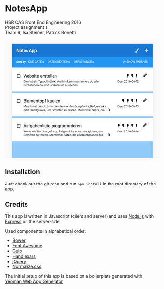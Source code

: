 # NotesApp
HSR CAS Front End Engineering 2016  
Project assignment 1  
Team 9, Isa Steiner, Patrick Bonetti  


![screenshot of the app](screenshot.png "screenshot of the app")


## Installation
Just check out the git repo and run `npm install` in the root directory of the app.


## Credits
This app is written in Javascript (client and server) and uses [Node.js](https://nodejs.org/) with
[Express](http://expressjs.com) on the server-side. 

Used components in alphabetical order:
- [Bower](https://bower.io)
- [Font Awesome](http://fontawesome.io)
- [Gulp](http://gulpjs.com) 
- [Handlebars](http://handlebarsjs.com)
- [jQuery](https://jquery.com)
- [Normalize.css](https://necolas.github.io/normalize.css/)

The initial setup of this app is based on a boilerplate generated with [Yeoman Web App Generator](https://github.com/yeoman/generator-webapp#readme)
